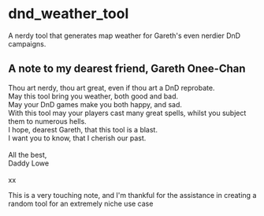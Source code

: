 # dnd_weather_tool
A nerdy tool that generates map weather for Gareth's even nerdier DnD campaigns.

## A note to my dearest friend, Gareth Onee-Chan
Thou art nerdy, thou art great, even if thou art a DnD reprobate. <br />
May this tool bring you weather, both good and bad. <br />
May your DnD games make you both happy, and sad. <br />
With this tool may your players cast many great spells, whilst you subject them to numerous hells. <br />
I hope, dearest Gareth, that this tool is a blast. <br />
I want you to know, that I cherish our past. <br />
<br />
All the best, <br />
Daddy Lowe <br />
<br />
xx

This is a very touching note, and I'm thankful for the assistance in creating a random tool for an extremely niche use case